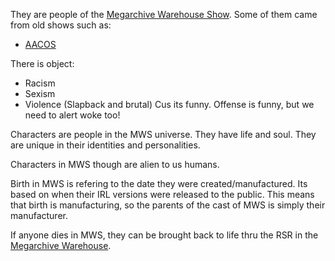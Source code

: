 
They are people of the [Megarchive Warehouse Show](../Megarchive%20Warehouse%20Show/Megarchive%20Warehouse%20Show.md). Some of them came from old shows such as:
- [AACOS](../Megarchive%20Warehouse%20Show/AACOS.md)

There is object:
- Racism
- Sexism
- Violence (Slapback and brutal)
Cus its funny. Offense is funny, but we need to alert woke too!

Characters are people in the MWS universe. They have life and soul. They are unique in their identities and personalities.

Characters in MWS though are alien to us humans.

Birth in MWS is refering to the date they were created/manufactured. Its based on when their IRL versions were released to the public. This means that birth is manufacturing, so the parents of the cast of MWS is simply their manufacturer.

If anyone dies in MWS, they can be brought back to life thru the RSR in the [Megarchive Warehouse](../Megarchive%20Warehouse%20Show/Premise/Megarchive%20Warehouse.md).